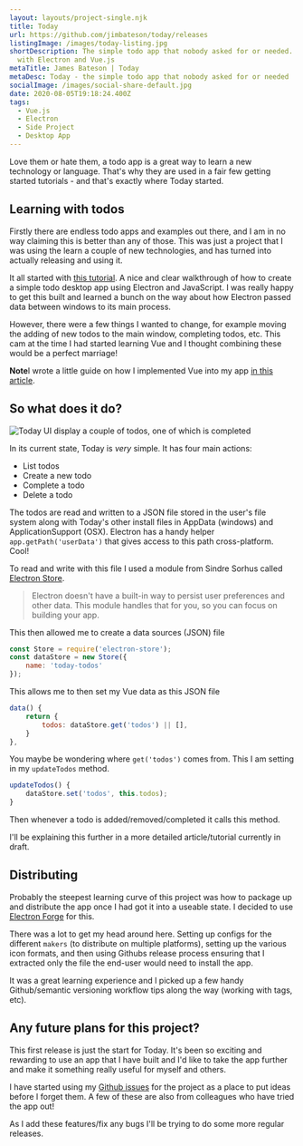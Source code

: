 ```yaml
---
layout: layouts/project-single.njk
title: Today
url: https://github.com/jimbateson/today/releases
listingImage: /images/today-listing.jpg
shortDescription: The simple todo app that nobody asked for or needed. Built
  with Electron and Vue.js
metaTitle: James Bateson | Today
metaDesc: Today - the simple todo app that nobody asked for or needed
socialImage: /images/social-share-default.jpg
date: 2020-08-05T19:18:24.400Z
tags:
  - Vue.js
  - Electron
  - Side Project
  - Desktop App
---
```

Love them or hate them, a todo app is a great way to learn a new technology or language. That's why they are used in a fair few getting started tutorials - and that's exactly where Today started.

## Learning with todos

Firstly there are endless todo apps and examples out there, and I am in no way claiming this is better than any of those. This was just a project that I was using the learn a couple of new technologies, and has turned into actually releasing and using it.

It all started with [this tutorial](https://codeburst.io/build-a-todo-app-with-electron-d6c61f58b55a). A nice and clear walkthrough of how to create a simple todo desktop app using Electron and JavaScript. I was really happy to get this built and learned a bunch on the way about how Electron passed data between windows to its main process.

However, there were a few things I wanted to change, for example moving the adding of new todos to the main window, completing todos, etc. This cam at the time I had started learning Vue and I thought combining these would be a perfect marriage!

<div class="post-note"><p><strong>Note</strong>I wrote a little guide on how I implemented Vue into my app <a href="https://jamesbateson.co.uk/articles/building-a-simple-todo-app-with-vue-js/">in this article</a>.</p></div>

## So what does it do?

![Today UI display a couple of todos, one of which is completed](/images/today-shot.png)

In its current state, Today is *very* simple. It has four main actions:

* List todos
* Create a new todo
* Complete a todo
* Delete a todo

The todos are read and written to a JSON file stored in the user's file system along with Today's other install files in AppData (windows) and ApplicationSupport (OSX). Electron has a handy helper `app.getPath('userData')` that gives access to this path cross-platform. Cool!

To read and write with this file I used a module from Sindre Sorhus called [Electron Store](https://github.com/sindresorhus/electron-store).

> Electron doesn't have a built-in way to persist user preferences and other data. This module handles that for you, so you can focus on building your app.

This then allowed me to create a data sources (JSON) file

```javascript
const Store = require('electron-store');
const dataStore = new Store({
    name: 'today-todos'
});
```

This allows me to then set my Vue data as this JSON file

```javascript
data() { 
    return {
	    todos: dataStore.get('todos') || [],
    }
},
```

You maybe be wondering where `get('todos')` comes from. This I am setting in my `updateTodos` method.

```javascript
updateTodos() {
    dataStore.set('todos', this.todos);
}
```

Then whenever a todo is added/removed/completed it calls this method.

I'll be explaining this further in a more detailed article/tutorial currently in draft.

## Distributing

Probably the steepest learning curve of this project was how to package up and distribute the app once I had got it into a useable state. I decided to use [Electron Forge](https://www.electronforge.io/) for this.

There was a lot to get my head around here. Setting up configs for the different `makers` (to distribute on multiple platforms), setting up the various icon formats, and then using Githubs release process ensuring that I extracted only the file the end-user would need to install the app.

It was a great learning experience and I picked up a few handy Github/semantic versioning workflow tips along the way (working with tags, etc).

## Any future plans for this project?

This first release is just the start for Today. It's been so exciting and rewarding to use an app that I have built and I'd like to take the app further and make it something really useful for myself and others.

I have started using my [Github issues](https://github.com/jimbateson/today/issues) for the project as a place to put ideas before I forget them. A few of these are also from colleagues who have tried the app out!

As I add these features/fix any bugs I'll be trying to do some more regular releases.